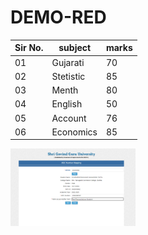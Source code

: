 # DEMO-RED
|Sir No.| subject | marks
|-|-|-|
| 01 | Gujarati | 70 |
| 02 | Stetistic | 85 |
| 03 | Menth | 80 |
| 04 | English | 50 |
| 05 | Account | 76 |
| 06 | Economics | 85 |

<img src="https://github.com/Prabhat99125/DEMO-RED/blob/main/Screenshot%202023-09-01%20193719.png" width="200">
